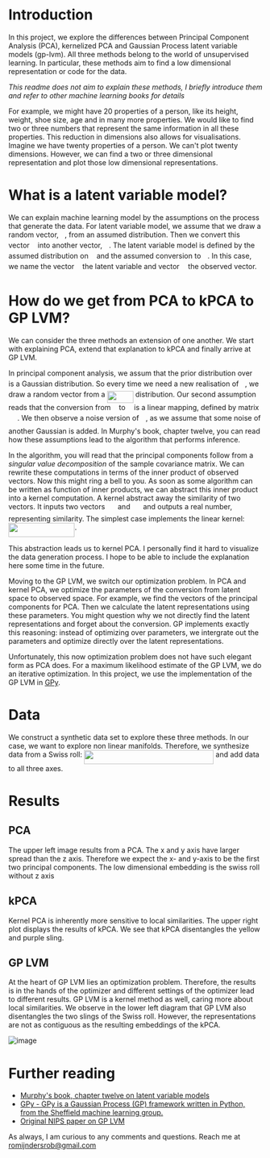 # Introduction

In this project, we explore the differences between Principal Component Analysis (PCA), kernelized PCA and Gaussian Process latent variable models (gp-lvm). All three methods belong to the world of unsupervised learning. In particular, these methods aim to find a low dimensional representation or code for the data.

_This readme does not aim to explain these methods, I briefly introduce them and refer to other machine learning books for details_

For example, we might have 20 properties of a person, like its height, weight, shoe size, age and in many more properties. We would like to find two or three numbers that represent the same information in all these properties. This reduction in dimensions also allows for visualisations. Imagine we have twenty properties of a person. We can't plot twenty dimensions. However, we can find a two or three dimensional representation and plot those low dimensional representations.

# What is a latent variable model?
We can explain machine learning model by the assumptions on the process that generate the data. For latent variable model, we assume that we draw a random vector, <img src="https://github.com/RobRomijnders/squashing/blob/master/svgs/f93ce33e511096ed626b4719d50f17d2.svg" align=middle width=8.336460000000002pt height=14.102549999999994pt/>, from an assumed distribution. Then we convert this vector <img src="https://github.com/RobRomijnders/squashing/blob/master/svgs/f93ce33e511096ed626b4719d50f17d2.svg" align=middle width=8.336460000000002pt height=14.102549999999994pt/> into another vector, <img src="https://github.com/RobRomijnders/squashing/blob/master/svgs/332cc365a4987aacce0ead01b8bdcc0b.svg" align=middle width=9.359955000000003pt height=14.102549999999994pt/>. The latent variable model is defined by the assumed distribution on <img src="https://github.com/RobRomijnders/squashing/blob/master/svgs/f93ce33e511096ed626b4719d50f17d2.svg" align=middle width=8.336460000000002pt height=14.102549999999994pt/> and the assumed conversion to <img src="https://github.com/RobRomijnders/squashing/blob/master/svgs/332cc365a4987aacce0ead01b8bdcc0b.svg" align=middle width=9.359955000000003pt height=14.102549999999994pt/>. In this case, we name the vector <img src="https://github.com/RobRomijnders/squashing/blob/master/svgs/f93ce33e511096ed626b4719d50f17d2.svg" align=middle width=8.336460000000002pt height=14.102549999999994pt/> the latent variable and vector <img src="https://github.com/RobRomijnders/squashing/blob/master/svgs/332cc365a4987aacce0ead01b8bdcc0b.svg" align=middle width=9.359955000000003pt height=14.102549999999994pt/> the observed vector. 

# How do we get from PCA to kPCA to GP LVM?
We can consider the three methods an extension of one another. We start with explaining PCA, extend that explanation to kPCA and finally arrive at GP LVM. 

In principal component analysis, we assum that the prior distribution over <img src="https://github.com/RobRomijnders/squashing/blob/master/svgs/f93ce33e511096ed626b4719d50f17d2.svg" align=middle width=8.336460000000002pt height=14.102549999999994pt/> is a Gaussian distribution. So every time we need a new realisation of <img src="https://github.com/RobRomijnders/squashing/blob/master/svgs/f93ce33e511096ed626b4719d50f17d2.svg" align=middle width=8.336460000000002pt height=14.102549999999994pt/>, we draw a random vector from a <img src="https://github.com/RobRomijnders/squashing/blob/master/svgs/946450d4c85f0a822df0057745111cfc.svg" align=middle width=52.263090000000005pt height=24.56552999999997pt/> distribution. Our second assumption reads that the conversion from <img src="https://github.com/RobRomijnders/squashing/blob/master/svgs/f93ce33e511096ed626b4719d50f17d2.svg" align=middle width=8.336460000000002pt height=14.102549999999994pt/> to <img src="https://github.com/RobRomijnders/squashing/blob/master/svgs/332cc365a4987aacce0ead01b8bdcc0b.svg" align=middle width=9.359955000000003pt height=14.102549999999994pt/> is a linear mapping, defined by matrix <img src="https://github.com/RobRomijnders/squashing/blob/master/svgs/84c95f91a742c9ceb460a83f9b5090bf.svg" align=middle width=17.74179pt height=22.381919999999983pt/>. We then observe a noise version of <img src="https://github.com/RobRomijnders/squashing/blob/master/svgs/332cc365a4987aacce0ead01b8bdcc0b.svg" align=middle width=9.359955000000003pt height=14.102549999999994pt/>, as we assume that some noise of another Gaussian is added. In Murphy's book, chapter twelve, you can read how these assumptions lead to the algorithm that performs inference.

In the algorithm, you will read that the principal components follow from a _singular value decomposition_ of the sample covariance matrix. We can rewrite these computations in terms of the inner product of observed vectors. Now this might ring a bell to you. As soon as some algorithm can be written as function of inner products, we can abstract this inner product into a kernel computation. A kernel abstract away the similarity of two vectors. It inputs two vectors <img src="https://github.com/RobRomijnders/squashing/blob/master/svgs/8c76e0c69c5596634f9abb693bbf9438.svg" align=middle width=17.548410000000004pt height=21.10812pt/> and <img src="https://github.com/RobRomijnders/squashing/blob/master/svgs/1533fefb8348ed2119c7920bf5d7a8a5.svg" align=middle width=17.548410000000004pt height=21.10812pt/> and outputs a real number, representing similarity. The simplest case implements the linear kernel: <img src="https://github.com/RobRomijnders/squashing/blob/master/svgs/09a0f463995e9c2eef43d9fe84bc8d6e.svg" align=middle width=131.48899500000002pt height=27.598230000000008pt/>.

This abstraction leads us to kernel PCA. I personally find it hard to visualize the data generation process. I hope to be able to include the explanation here some time in the future.

Moving to the GP LVM, we switch our optimization problem. In PCA and kernel PCA, we optimize the parameters of the conversion from latent space to observed space. For example, we find the vectors of the principal components for PCA. Then we calculate the latent representations using these parameters. You might question why we not directly find the latent representations and forget about the conversion. GP implements exactly this reasoning: instead of optimizing over parameters, we intergrate out the parameters and optimize directly over the latent representations. 

Unfortunately, this now optimization problem does not have such elegant form as PCA does. For a maximum likelihood estimate of the GP LVM, we do an iterative optimization. In this project, we use the implementation of the GP LVM in [GPy](https://gpy.readthedocs.io/en/deploy/). 

# Data
We construct a synthetic data set to explore these three methods. In our case, we want to explore non linear manifolds. Therefore, we synthesize data from a Swiss roll: <img src="https://github.com/RobRomijnders/squashing/blob/master/svgs/16432370dbc39f5de7364a1c2974403d.svg" align=middle width=257.19919500000003pt height=27.720329999999983pt/> and add data to all three axes. 

# Results

## PCA
The upper left image results from a PCA. The x and y axis have larger spread than the z axis. Therefore we expect the x- and y-axis to be the first two principal components. The low dimensional embedding is the swiss roll without z axis

## kPCA
Kernel PCA is inherently more sensitive to local similarities. The upper right plot displays the results of kPCA. We see that kPCA disentangles the yellow and purple sling.

## GP LVM
At the heart of GP LVM lies an optimization problem. Therefore, the results is in the hands of the optimizer and different settings of the optimizer lead to different results. GP LVM is a kernel method as well, caring more about local similarities. We observe in the lower left diagram that GP LVM also disentangles the two slings of the Swiss roll. However, the representations are not as contiguous as the resulting embeddings of the kPCA.

![image](https://github.com/RobRomijnders/kpca_gplvm/blob/master/doc/comparison_equal_variance.png?raw=true)


# Further reading

  * [Murphy's book, chapter twelve on latent variable models](https://mitpress.mit.edu/books/machine-learning-1)
  * [GPy - GPy is a Gaussian Process (GP) framework written in Python, from the Sheffield machine learning group.](https://gpy.readthedocs.io/en/deploy/)
  * [Original NIPS paper on GP LVM](https://papers.nips.cc/paper/2540-gaussian-process-latent-variable-models-for-visualisation-of-high-dimensional-data.pdf)

As always, I am curious to any comments and questions. Reach me at romijndersrob@gmail.com